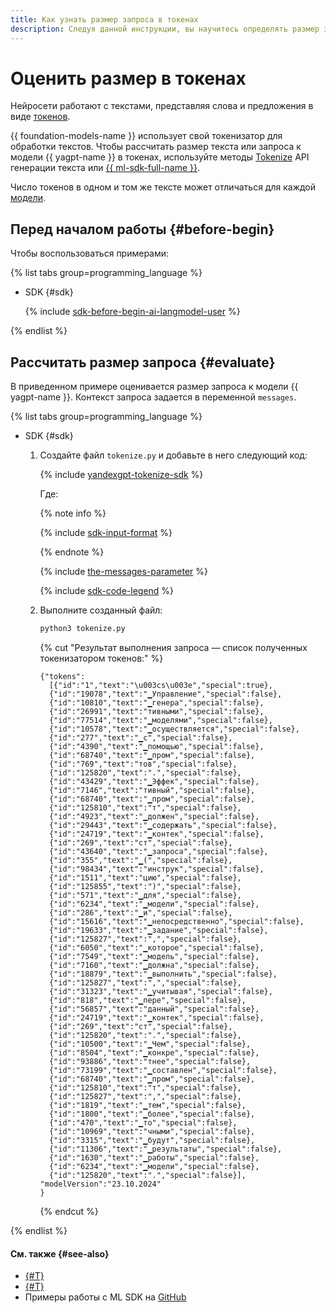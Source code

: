 ```yaml
---
title: Как узнать размер запроса в токенах
description: Следуя данной инструкции, вы научитесь определять размер запросов к моделям {{ yagpt-full-name }} в токенах.
---
```


# Оценить размер в токенах

Нейросети работают с текстами, представляя слова и предложения в виде [токенов](../../concepts/yandexgpt/tokens.md).

{{ foundation-models-name }} использует свой токенизатор для обработки текстов. Чтобы рассчитать размер текста или запроса к модели {{ yagpt-name }} в токенах, используйте методы [Tokenize](../../text-generation/api-ref/Tokenizer/index.md) API генерации текста или [{{ ml-sdk-full-name }}](../../sdk/index.md).

Число токенов в одном и том же тексте может отличаться для каждой [модели](../../concepts/yandexgpt/models.md).

## Перед началом работы {#before-begin}

Чтобы воспользоваться примерами:

{% list tabs group=programming_language %}

- SDK {#sdk}

  {% include [sdk-before-begin-ai-langmodel-user](../../../_includes/foundation-models/sdk-before-begin-ai-langmodel-user.md) %}

{% endlist %}

## Рассчитать размер запроса {#evaluate}

В приведенном примере оценивается размер запроса к модели {{ yagpt-name }}. Контекст запроса задается в переменной `messages`.

{% list tabs group=programming_language %}

- SDK {#sdk}

  1. Создайте файл `tokenize.py` и добавьте в него следующий код:

      {% include [yandexgpt-tokenize-sdk](../../../_includes/foundation-models/examples/yandexgpt-tokenize-sdk.md) %}

      Где:

      {% note info %}

      {% include [sdk-input-format](../../../_includes/foundation-models/sdk-input-format.md) %}

      {% endnote %}

      {% include [the-messages-parameter](../../../_includes/foundation-models/yandexgpt/the-messages-parameter.md) %}

      {% include [sdk-code-legend](../../../_includes/foundation-models/examples/sdk-code-legend.md) %}

  1. Выполните созданный файл:

      ```bash
      python3 tokenize.py
      ```

      {% cut "Результат выполнения запроса — список полученных токенизатором токенов:" %}

      ```text
      {"tokens":
        [{"id":"1","text":"\u003cs\u003e","special":true},
        {"id":"19078","text":"▁Управление","special":false},
        {"id":"10810","text":"▁генера","special":false},
        {"id":"26991","text":"тивными","special":false},
        {"id":"77514","text":"▁моделями","special":false},
        {"id":"10578","text":"▁осуществляется","special":false},
        {"id":"277","text":"▁с","special":false},
        {"id":"4390","text":"▁помощью","special":false},
        {"id":"68740","text":"▁пром","special":false},
        {"id":"769","text":"тов","special":false},
        {"id":"125820","text":".","special":false},
        {"id":"43429","text":"▁Эффек","special":false},
        {"id":"7146","text":"тивный","special":false},
        {"id":"68740","text":"▁пром","special":false},
        {"id":"125810","text":"т","special":false},
        {"id":"4923","text":"▁должен","special":false},
        {"id":"29443","text":"▁содержать","special":false},
        {"id":"24719","text":"▁контек","special":false},
        {"id":"269","text":"ст","special":false},
        {"id":"43640","text":"▁запроса","special":false},
        {"id":"355","text":"▁(","special":false},
        {"id":"98434","text":"инструк","special":false},
        {"id":"1511","text":"цию","special":false},
        {"id":"125855","text":")","special":false},
        {"id":"571","text":"▁для","special":false},
        {"id":"6234","text":"▁модели","special":false},
        {"id":"286","text":"▁и","special":false},
        {"id":"15616","text":"▁непосредственно","special":false},
        {"id":"19633","text":"▁задание","special":false},
        {"id":"125827","text":",","special":false},
        {"id":"6050","text":"▁которое","special":false},
        {"id":"7549","text":"▁модель","special":false},
        {"id":"7160","text":"▁должна","special":false},
        {"id":"18879","text":"▁выполнить","special":false},
        {"id":"125827","text":",","special":false},
        {"id":"31323","text":"▁учитывая","special":false},
        {"id":"818","text":"▁пере","special":false},
        {"id":"56857","text":"данный","special":false},
        {"id":"24719","text":"▁контек","special":false},
        {"id":"269","text":"ст","special":false},
        {"id":"125820","text":".","special":false},
        {"id":"10500","text":"▁Чем","special":false},
        {"id":"8504","text":"▁конкре","special":false},
        {"id":"93886","text":"тнее","special":false},
        {"id":"73199","text":"▁составлен","special":false},
        {"id":"68740","text":"▁пром","special":false},
        {"id":"125810","text":"т","special":false},
        {"id":"125827","text":",","special":false},
        {"id":"1819","text":"▁тем","special":false},
        {"id":"1800","text":"▁более","special":false},
        {"id":"470","text":"▁то","special":false},
        {"id":"10969","text":"чными","special":false},
        {"id":"3315","text":"▁будут","special":false},
        {"id":"11306","text":"▁результаты","special":false},
        {"id":"1630","text":"▁работы","special":false},
        {"id":"6234","text":"▁модели","special":false},
        {"id":"125820","text":".","special":false}],
      "modelVersion":"23.10.2024"
      }
      ```

      {% endcut %}

{% endlist %}

#### См. также {#see-also}

* [{#T}](../../concepts/yandexgpt/tokens.md)
* [{#T}](../../concepts/yandexgpt/index.md)
* Примеры работы с ML SDK на [GitHub](https://github.com/yandex-cloud/yandex-cloud-ml-sdk/tree/master/examples/sync/completions)